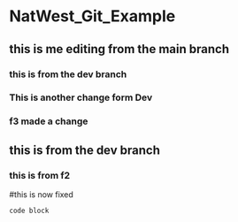 # NatWest_Git_Example
## this is me editing from the main branch 
### this is from the dev branch
### This is another change form Dev
### f3 made a change 
## this is from the dev branch
### this is from f2 


#this is now fixed


```
code block
```
